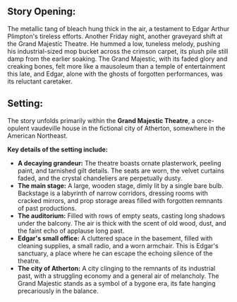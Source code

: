 ## Story Opening:

The metallic tang of bleach hung thick in the air, a testament to Edgar Arthur Plimpton's tireless efforts. Another Friday night, another graveyard shift at the Grand Majestic Theatre. He hummed a low, tuneless melody, pushing his industrial-sized mop bucket across the crimson carpet, its plush pile still damp from the earlier soaking. The Grand Majestic, with its faded glory and creaking bones, felt more like a mausoleum than a temple of entertainment this late, and Edgar, alone with the ghosts of forgotten performances, was its reluctant caretaker.

## Setting:

The story unfolds primarily within the **Grand Majestic Theatre**, a once-opulent vaudeville house in the fictional city of Atherton, somewhere in the American Northeast.

**Key details of the setting include:**

*   **A decaying grandeur:** The theatre boasts ornate plasterwork, peeling paint, and tarnished gilt details. The seats are worn, the velvet curtains faded, and the crystal chandeliers are perpetually dusty.
*   **The main stage:** A large, wooden stage, dimly lit by a single bare bulb. Backstage is a labyrinth of narrow corridors, dressing rooms with cracked mirrors, and prop storage areas filled with forgotten remnants of past productions.
*   **The auditorium:** Filled with rows of empty seats, casting long shadows under the balcony. The air is thick with the scent of old wood, dust, and the faint echo of applause long past.
*   **Edgar's small office:** A cluttered space in the basement, filled with cleaning supplies, a small radio, and a worn armchair. This is Edgar's sanctuary, a place where he can escape the echoing silence of the theatre.
*   **The city of Atherton:** A city clinging to the remnants of its industrial past, with a struggling economy and a general air of melancholy. The Grand Majestic stands as a symbol of a bygone era, its fate hanging precariously in the balance.
